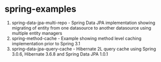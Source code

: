 spring-examples
===============
1. spring-data-jpa-multi-repo - Spring Data JPA implementation showing migrating of entity from one datasource to another datasource using multiple entity managers
2. spring-method-cache - Example showing method level caching implementation prior to Spring 3.1
3. spring-data-jpa-query-cache - Hibernate 2L query cache using Spring 3.0.6, Hibernate 3.6.8 and Spring Data JPA 1.0.1